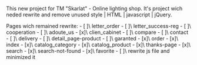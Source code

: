This new project for TM "Skarlat" - Online lighting shop. 
It's project wich neded rewrite and remove unused style | HTML | javascript | jQuery.

Pages wich remained rewrite:
    - [ ]\  letter_order
    - [ ]\  letter_success-reg
    - [ ]\  cooperation
    - [ ]\  adoute_us
    - [x]\  clien_cabinet
    - [ ]\  compare
    - [ ]\  contact
    - [ ]\  delivery
    - [ ]\  detail_page-product
    - [ ]\  garanted
    - [x]\  order
    - [x]\  index
    - [x]\  catalog_category
    - [x]\  catalog_product
    - [x]\  thanks-page
    - [x]\  search
    - [x]\  search-not-found
    - [x]\  favorite
    - [ ]\  rewrite js file and minimized it